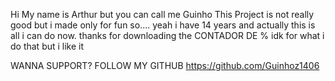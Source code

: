 Hi
My name is Arthur but you can call me Guinho
This Project is not really good but i made only for fun so....
yeah
i have 14 years and actually this is all i can do now.
thanks for downloading the CONTADOR DE %
idk for what i do that but i like it

WANNA SUPPORT? FOLLOW MY GITHUB https://github.com/Guinhoz1406
